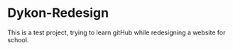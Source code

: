 Dykon-Redesign
==============
This is a test project, trying to learn gitHub while redesigning a website for school.
